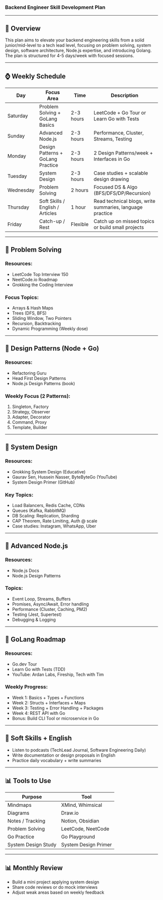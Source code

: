 ### Backend Engineer Skill Development Plan
---

## 🔬 Overview

This plan aims to elevate your backend engineering skills from a solid junior/mid-level to a tech lead level, focusing on problem solving, system design, software architecture, Node.js expertise, and introducing Golang. The plan is structured for 4-5 days/week with focused sessions.

---

## ⌚ Weekly Schedule

| Day | Focus Area | Time | Description |
| --- | --- | --- | --- |
| Saturday | Problem Solving + GoLang Basics | 2-3 hours | LeetCode + Go Tour or Learn Go with Tests |
| Sunday | Advanced Node.js | 2-3 hours | Performance, Cluster, Streams, Testing |
| Monday | Design Patterns + GoLang Practice | 2-3 hours | 2 Design Patterns/week + Interfaces in Go |
| Tuesday | System Design | 2-3 hours | Case studies + scalable design drawing |
| Wednesday | Problem Solving | 2 hours | Focused DS & Algo (BFS/DFS/DP/Recursion) |
| Thursday | Soft Skills / English / Articles | 1 hour | Read technical blogs, write summaries, language practice |
| Friday | Catch-up / Rest | Flexible | Catch up on missed topics or build small projects |

---

## 🔧 Problem Solving

### Resources:

- LeetCode Top Interview 150
- NeetCode.io Roadmap
- Grokking the Coding Interview

### Focus Topics:

- Arrays & Hash Maps
- Trees (DFS, BFS)
- Sliding Window, Two Pointers
- Recursion, Backtracking
- Dynamic Programming (Weekly dose)

---

## 🔄 Design Patterns (Node + Go)

### Resources:

- Refactoring Guru
- Head First Design Patterns
- Node.js Design Patterns (book)

### Weekly Focus (2 Patterns):

1. Singleton, Factory
2. Strategy, Observer
3. Adapter, Decorator
4. Command, Proxy
5. Template, Builder

---

## 🧰 System Design

### Resources:

- Grokking System Design (Educative)
- Gaurav Sen, Hussein Nasser, ByteByteGo (YouTube)
- System Design Primer (GitHub)

### Key Topics:

- Load Balancers, Redis Cache, CDNs
- Queues (Kafka, RabbitMQ)
- DB Scaling: Replication, Sharding
- CAP Theorem, Rate Limiting, Auth @ scale
- Case studies: Instagram, WhatsApp, Uber

---

## 🚀 Advanced Node.js

### Resources:

- Node.js Docs
- Node.js Design Patterns

### Topics:

- Event Loop, Streams, Buffers
- Promises, Async/Await, Error handling
- Performance (Cluster, Caching, PM2)
- Testing (Jest, Supertest)
- Debugging & Logging

---

## 🚧 GoLang Roadmap

### Resources:

- Go.dev Tour
- Learn Go with Tests (TDD)
- YouTube: Ardan Labs, Fireship, Tech with Tim

### Weekly Progress:

- Week 1: Basics + Types + Functions
- Week 2: Structs + Interfaces + Maps
- Week 3: Testing + Error Handling + Packages
- Week 4: REST API with Go
- Bonus: Build CLI Tool or microservice in Go

---

## 📝 Soft Skills + English

- Listen to podcasts (TechLead Journal, Software Engineering Daily)
- Write documentation or design proposals in English
- Practice daily vocabulary + write summaries

---

## 📊 Tools to Use

| Purpose | Tool |
| --- | --- |
| Mindmaps | XMind, Whimsical |
| Diagrams | Draw.io |
| Notes / Tracking | Notion, Obsidian |
| Problem Solving | LeetCode, NeetCode |
| Go Practice | Go Playground |
| System Design Study | System Design Primer |

---

## 📊 Monthly Review

- Build a mini project applying system design
- Share code reviews or do mock interviews
- Adjust weak areas based on weekly feedback
